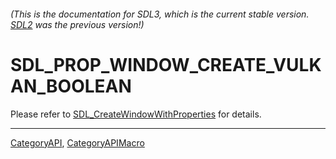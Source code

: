 ###### (This is the documentation for SDL3, which is the current stable version. [SDL2](https://wiki.libsdl.org/SDL2/) was the previous version!)
# SDL_PROP_WINDOW_CREATE_VULKAN_BOOLEAN

Please refer to [SDL_CreateWindowWithProperties](SDL_CreateWindowWithProperties) for details.

----
[CategoryAPI](CategoryAPI), [CategoryAPIMacro](CategoryAPIMacro)

